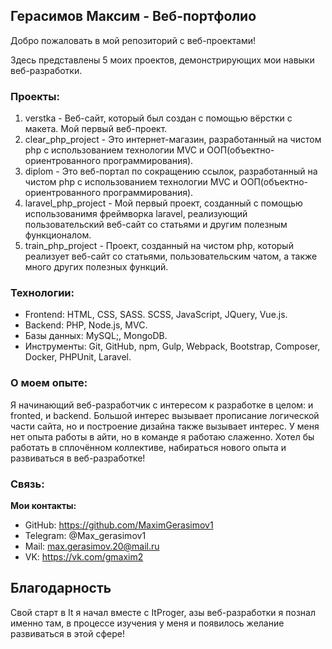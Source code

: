 ## Герасимов Максим - Веб-портфолио

Добро пожаловать в мой репозиторий с веб-проектами!

Здесь представлены 5 моих проектов, демонстрирующих мои навыки веб-разработки. 

### Проекты:

1. verstka - Веб-сайт, который был создан с помощью вёрстки с макета. Мой первый веб-проект.
2. clear_php_project - Это интернет-магазин, разработанный на чистом php с использованием технологии MVC и ООП(объектно-ориентрованного программирования).
3. diplom - Это веб-портал по сокращению ссылок, разработанный на чистом php с использованием технологии MVC и ООП(объектно-ориентрованного программирования).
4. laravel_php_project - Мой первый проект, созданный с помощью использованимя фреймворка laravel, реализующий пользовательский веб-сайт со статьями и другим полезным функционалом.
5. train_php_project - Проект, созданный на чистом php, который реализует веб-сайт со статьями, пользовательским чатом, а также много других полезных функций.

### Технологии:

* Frontend: HTML, CSS, SASS. SCSS, JavaScript, JQuery, Vue.js.
* Backend: PHP, Node.js, MVC.
* Базы данных: MySQL;, MongoDB.
* Инструменты: Git, GitHub, npm,  Gulp, Webpack, Bootstrap, Composer, Docker, PHPUnit, Laravel.

### О моем опыте:

Я начинающий веб-разработчик с интересом к разработке в целом: и fronted, и backend. Большой интерес вызывает прописание логической части сайта, но и построение дизайна также вызывает интерес. У меня нет опыта работы в айти, но в команде я работаю слаженно. 
Хотел бы работать в сплочённом коллективе, набираться нового опыта и развиваться в веб-разработке!

### Связь:

**Мои контакты:**
* GitHub: https://github.com/MaximGerasimov1
* Telegram: @Max_gerasimov1
* Mail: max.gerasimov.20@mail.ru
* VK: https://vk.com/gmaxim2


## Благодарность

Свой старт в It я начал вместе с ItProger, азы веб-разработки я познал именно там, в процессе изучения у меня и появилось желание развиваться в этой сфере!

